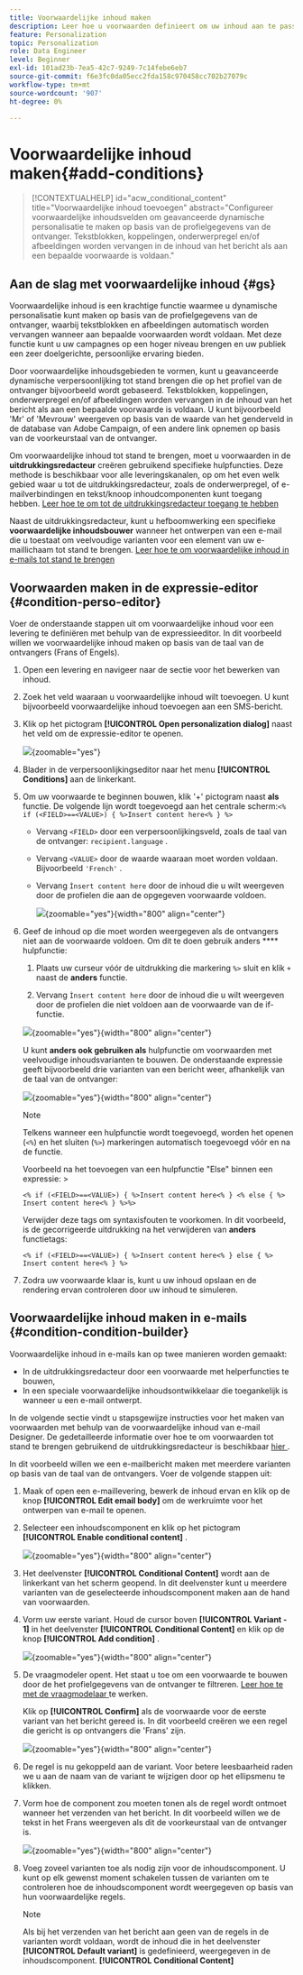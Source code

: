 ```yaml
---
title: Voorwaardelijke inhoud maken
description: Leer hoe u voorwaarden definieert om uw inhoud aan te passen aan uw wensen in Adobe Campaign Web
feature: Personalization
topic: Personalization
role: Data Engineer
level: Beginner
exl-id: 101ad23b-7ea5-42c7-9249-7c14febe6eb7
source-git-commit: f6e3fc0da05ecc2fda158c970458cc702b27079c
workflow-type: tm+mt
source-wordcount: '907'
ht-degree: 0%

---
```


# Voorwaardelijke inhoud maken{#add-conditions}

>[!CONTEXTUALHELP]
>id="acw_conditional_content"
>title="Voorwaardelijke inhoud toevoegen"
>abstract="Configureer voorwaardelijke inhoudsvelden om geavanceerde dynamische personalisatie te maken op basis van de profielgegevens van de ontvanger. Tekstblokken, koppelingen, onderwerpregel en/of afbeeldingen worden vervangen in de inhoud van het bericht als aan een bepaalde voorwaarde is voldaan."

## Aan de slag met voorwaardelijke inhoud {#gs}

Voorwaardelijke inhoud is een krachtige functie waarmee u dynamische personalisatie kunt maken op basis van de profielgegevens van de ontvanger, waarbij tekstblokken en afbeeldingen automatisch worden vervangen wanneer aan bepaalde voorwaarden wordt voldaan. Met deze functie kunt u uw campagnes op een hoger niveau brengen en uw publiek een zeer doelgerichte, persoonlijke ervaring bieden.

Door voorwaardelijke inhoudsgebieden te vormen, kunt u geavanceerde dynamische verpersoonlijking tot stand brengen die op het profiel van de ontvanger bijvoorbeeld wordt gebaseerd. Tekstblokken, koppelingen, onderwerpregel en/of afbeeldingen worden vervangen in de inhoud van het bericht als aan een bepaalde voorwaarde is voldaan. U kunt bijvoorbeeld &#39;Mr&#39; of &#39;Mevrouw&#39; weergeven op basis van de waarde van het genderveld in de database van Adobe Campaign, of een andere link opnemen op basis van de voorkeurstaal van de ontvanger.

Om voorwaardelijke inhoud tot stand te brengen, moet u voorwaarden in de **uitdrukkingsredacteur** creëren gebruikend specifieke hulpfuncties. Deze methode is beschikbaar voor alle leveringskanalen, op om het even welk gebied waar u tot de uitdrukkingsredacteur, zoals de onderwerpregel, of e-mailverbindingen en tekst/knoop inhoudcomponenten kunt toegang hebben. [ Leer hoe te om tot de uitdrukkingsredacteur toegang te hebben ](gs-personalization.md#access)

Naast de uitdrukkingsredacteur, kunt u hefboomwerking een specifieke **voorwaardelijke inhoudsbouwer** wanneer het ontwerpen van een e-mail die u toestaat om veelvoudige varianten voor een element van uw e-maillichaam tot stand te brengen. [ Leer hoe te om voorwaardelijke inhoud in e-mails tot stand te brengen ](#condition-condition-builder)

## Voorwaarden maken in de expressie-editor {#condition-perso-editor}

Voer de onderstaande stappen uit om voorwaardelijke inhoud voor een levering te definiëren met behulp van de expressieeditor. In dit voorbeeld willen we voorwaardelijke inhoud maken op basis van de taal van de ontvangers (Frans of Engels).

1. Open een levering en navigeer naar de sectie voor het bewerken van inhoud.

1. Zoek het veld waaraan u voorwaardelijke inhoud wilt toevoegen. U kunt bijvoorbeeld voorwaardelijke inhoud toevoegen aan een SMS-bericht.

1. Klik op het pictogram **[!UICONTROL Open personalization dialog]** naast het veld om de expressie-editor te openen.

   ![](assets/open-perso-editor-sms.png){zoomable="yes"}

1. Blader in de verpersoonlijkingseditor naar het menu **[!UICONTROL Conditions]** aan de linkerkant.

1. Om uw voorwaarde te beginnen bouwen, klik &#39;+&#39; pictogram naast **als** functie. De volgende lijn wordt toegevoegd aan het centrale scherm:`<% if (<FIELD>==<VALUE>) { %>Insert content here<% } %>`

   * Vervang `<FIELD>` door een verpersoonlijkingsveld, zoals de taal van de ontvanger: `recipient.language` .
   * Vervang `<VALUE>` door de waarde waaraan moet worden voldaan. Bijvoorbeeld `'French'` .
   * Vervang `Ìnsert content here` door de inhoud die u wilt weergeven door de profielen die aan de opgegeven voorwaarde voldoen.

     ![](assets/condition-sample1.png){zoomable="yes"}{width="800" align="center"}

1. Geef de inhoud op die moet worden weergegeven als de ontvangers niet aan de voorwaarde voldoen. Om dit te doen gebruik anders **** hulpfunctie:

   1. Plaats uw curseur vóór de uitdrukking die markering `%>` sluit en klik `+` naast de **anders** functie.

   1. Vervang `Ìnsert content here` door de inhoud die u wilt weergeven door de profielen die niet voldoen aan de voorwaarde van de if-functie.

   ![](assets/condition-sample2.png){zoomable="yes"}{width="800" align="center"}

   U kunt **anders ook gebruiken als** hulpfunctie om voorwaarden met veelvoudige inhoudsvarianten te bouwen. De onderstaande expressie geeft bijvoorbeeld drie varianten van een bericht weer, afhankelijk van de taal van de ontvanger:

   ![](assets/condition-sample3.png){zoomable="yes"}{width="800" align="center"}

   >[!NOTE]
   >
   >Telkens wanneer een hulpfunctie wordt toegevoegd, worden het openen (`<%`) en het sluiten (`%>`) markeringen automatisch toegevoegd vóór en na de functie.
   >
   >Voorbeeld na het toevoegen van een hulpfunctie &quot;Else&quot; binnen een expressie: >
   >
   >`<% if (<FIELD>==<VALUE>) { %>Insert content here<% } <% else { %> Insert content here<% } %>%>`
   >
   >Verwijder deze tags om syntaxisfouten te voorkomen. In dit voorbeeld, is de gecorrigeerde uitdrukking na het verwijderen van **anders** functietags:
   >
   >`<% if (<FIELD>==<VALUE>) { %>Insert content here<% } else { %> Insert content here<% } %>`

1. Zodra uw voorwaarde klaar is, kunt u uw inhoud opslaan en de rendering ervan controleren door uw inhoud te simuleren.

## Voorwaardelijke inhoud maken in e-mails {#condition-condition-builder}

Voorwaardelijke inhoud in e-mails kan op twee manieren worden gemaakt:
* In de uitdrukkingsredacteur door een voorwaarde met helperfuncties te bouwen,
* In een speciale voorwaardelijke inhoudsontwikkelaar die toegankelijk is wanneer u een e-mail ontwerpt.

In de volgende sectie vindt u stapsgewijze instructies voor het maken van voorwaarden met behulp van de voorwaardelijke inhoud van e-mail Designer. De gedetailleerde informatie over hoe te om voorwaarden tot stand te brengen gebruikend de uitdrukkingsredacteur is beschikbaar [ hier ](#condition-perso-editor).

In dit voorbeeld willen we een e-mailbericht maken met meerdere varianten op basis van de taal van de ontvangers. Voer de volgende stappen uit:

1. Maak of open een e-maillevering, bewerk de inhoud ervan en klik op de knop **[!UICONTROL Edit email body]** om de werkruimte voor het ontwerpen van e-mail te openen.

1. Selecteer een inhoudscomponent en klik op het pictogram **[!UICONTROL Enable conditional content]** .

   ![](assets/condition-email-enable.png){zoomable="yes"}{width="800" align="center"}

1. Het deelvenster **[!UICONTROL Conditional Content]** wordt aan de linkerkant van het scherm geopend. In dit deelvenster kunt u meerdere varianten van de geselecteerde inhoudscomponent maken aan de hand van voorwaarden.

1. Vorm uw eerste variant. Houd de cursor boven **[!UICONTROL Variant - 1]** in het deelvenster **[!UICONTROL Conditional Content]** en klik op de knop **[!UICONTROL Add condition]** .

   ![](assets/condition-add-condition.png){zoomable="yes"}{width="800" align="center"}

1. De vraagmodeler opent. Het staat u toe om een voorwaarde te bouwen door de het profielgegevens van de ontvanger te filtreren. [ Leer hoe te met de vraagmodelaar ](../query/query-modeler-overview.md) te werken.

   Klik op **[!UICONTROL Confirm]** als de voorwaarde voor de eerste variant van het bericht gereed is. In dit voorbeeld creëren we een regel die gericht is op ontvangers die &#39;Frans&#39; zijn.

   ![](assets/condition-example.png){zoomable="yes"}{width="800" align="center"}

1. De regel is nu gekoppeld aan de variant. Voor betere leesbaarheid raden we u aan de naam van de variant te wijzigen door op het ellipsmenu te klikken.

1. Vorm hoe de component zou moeten tonen als de regel wordt ontmoet wanneer het verzenden van het bericht. In dit voorbeeld willen we de tekst in het Frans weergeven als dit de voorkeurstaal van de ontvanger is.

   ![](assets/condition-email-variant1.png){zoomable="yes"}{width="800" align="center"}

1. Voeg zoveel varianten toe als nodig zijn voor de inhoudscomponent. U kunt op elk gewenst moment schakelen tussen de varianten om te controleren hoe de inhoudscomponent wordt weergegeven op basis van hun voorwaardelijke regels.

   >[!NOTE]
   >Als bij het verzenden van het bericht aan geen van de regels in de varianten wordt voldaan, wordt de inhoud die in het deelvenster **[!UICONTROL Default variant]** is gedefinieerd, weergegeven in de inhoudscomponent. **[!UICONTROL Conditional Content]**
